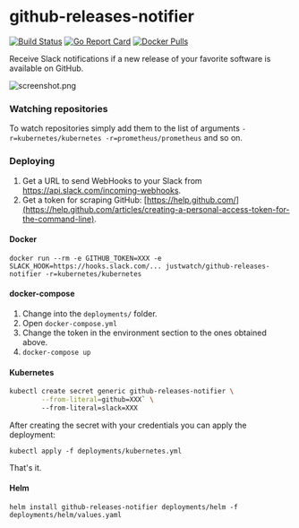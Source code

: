 # github-releases-notifier

[![Build Status](https://travis-ci.org/justwatchcom/github-releases-notifier.svg?branch=master)](https://travis-ci.org/justwatchcom/github-releases-notifier)
[![Go Report Card](https://goreportcard.com/badge/github.com/justwatchcom/github-releases-notifier)](https://goreportcard.com/report/github.com/justwatchcom/github-releases-notifier)
[![Docker Pulls](https://img.shields.io/docker/pulls/justwatch/github-releases-notifier.svg?maxAge=604800)](https://hub.docker.com/r/justwatch/github-releases-notifier)

Receive Slack notifications if a new release of your favorite software is available on GitHub.

![screenshot.png](screenshot.png)

### Watching repositories

To watch repositories simply add them to the list of arguments `-r=kubernetes/kubernetes -r=prometheus/prometheus` and so on.

### Deploying

1. Get a URL to send WebHooks to your Slack from https://api.slack.com/incoming-webhooks.
2. Get a token for scraping GitHub: [https://help.github.com/](https://help.github.com/articles/creating-a-personal-access-token-for-the-command-line).

#### Docker

```
docker run --rm -e GITHUB_TOKEN=XXX -e SLACK_HOOK=https://hooks.slack.com/... justwatch/github-releases-notifier -r=kubernetes/kubernetes
```

#### docker-compose

1. Change into the `deployments/` folder.
2. Open `docker-compose.yml`
3. Change the token in the environment section to the ones obtained above.
4. `docker-compose up`

#### Kubernetes

```bash
kubectl create secret generic github-releases-notifier \
        --from-literal=github=XXX` \
        --from-literal=slack=XXX
```

After creating the secret with your credentials you can apply the deployment:

`kubectl apply -f deployments/kubernetes.yml`

That's it.

#### Helm
`helm install github-releases-notifier deployments/helm -f deployments/helm/values.yaml`
